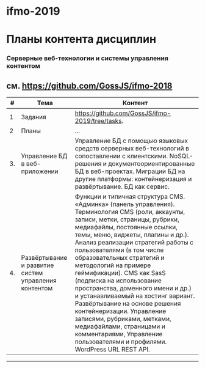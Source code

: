 # ifmo-2019
# Планы контента дисциплин


### Серверные веб-технологии и системы управления контентом

см. https://github.com/GossJS/ifmo-2018
---

| #  | Тема  |  Контент |
|---|---|---|
| 1 | Задания |    https://github.com/GossJS/ifmo-2019/tree/tasks. 
| 2 | Планы | ...
| 3. | Управление БД в веб-приложении |    Управление БД с помощью языковых средств серверных веб-технологий в сопоставлении с клиентскими. NoSQL-решения и документоориентированные БД в веб-проектах. Миграции БД на другие платформы: контейнеризация и развёртывание. БД как сервис. 
| 4.|Развёртывание и развитие систем управления контентом | Функции и типичная структура CMS. «Админка» (панель управления). Терминология CMS (роли, аккаунты, записи, метки, страницы, рубрики, медиафайлы, постоянные ссылки, темы, меню, виджеты, плагины и др.). Анализ реализации стратегий работы с пользователями (в том числе образовательных стратегий и методологий на примере геймификации). CMS как SasS (подписка на использование пространства, доменного имени и др.) и устанавливаемый на хостинг вариант. Развёртывание на основе решения контейнеризации. Управление записями, рубриками, метками, медиафайлами, страницами и комментариями, Управление пользователями и профилями. WordPress URL REST API.


---

